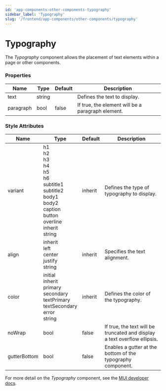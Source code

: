 ```yaml
---
id: 'app-components-other-components-typography'
sidebar_label: 'Typography'
slug: '/frontend/app-components/other-components/typography'
---
```


# Typography
The *Typography* component allows the placement of text elements within a page or other components.

### Properties
<table>
<thead>
<tr><th>Name</th><th>Type</th><th>Default</th><th>Description</th></tr>
</thead>
<tbody>
<tr><td>text</td><td>string</td><td></td><td>Defines the text to display.</td></tr>
<tr><td>paragraph</td><td>bool</td><td>false</td><td>If true, the element will be a paragraph element.</td></tr>
</tbody>
</table> 

### Style Attributes
<table>
<thead>
<tr><th>Name</th><th>Type</th><th>Default</th><th>Description</th></tr>
</thead>
<tbody>
<tr><td>variant</td><td>h1<br/>h2<br/>h3<br/>h4<br/>h5<br/>h6<br/>subtitle1<br/>subtitle2<br/>body1<br/>body2<br/>caption<br/>button<br/>overline<br/>inherit<br/>string</td><td>inherit</td><td>Defines the type of typography to display.</td></tr>
<tr><td>align</td><td>inherit<br/>left<br/>center<br/>justify<br/>string</td><td>inherit</td><td>Specifies the text alignment.</td></tr>
<tr><td>color</td><td>initial<br/>inherit<br/>primary<br/>secondary<br/>textPrimary<br/>textSecondary<br/>error<br/>string</td><td>inherit</td><td>Defines the color of the typography.</td></tr>
<tr><td>noWrap</td><td>bool</td><td>false</td><td>If true, the text will be truncated and display a text overflow ellipsis.</td></tr>
<tr><td>gutterBottom</td><td>bool</td><td>false</td><td>Enables a gutter at the bottom of the typography component.</td></tr>
</tbody>
</table> 


For more detail on the *Typography* component, see the [MUI developer docs](https://mui.com/material-ui/api/typography/).